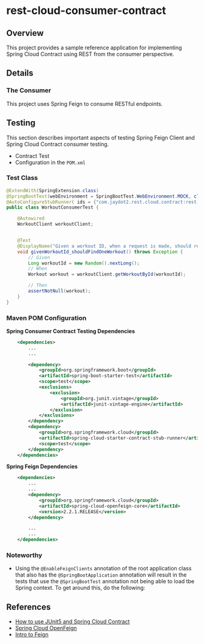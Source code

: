 # rest-cloud-consumer-contract

## Overview

This project provides a sample reference application for implementing Spring Cloud Contract using REST from the consumer perspective.

## Details

### The Consumer

This project uses Spring Feign to consume RESTful endpoints.

## Testing

This section describes important aspects of testing Spring Feign Client and Spring Cloud Contract consumer testing.

- Contract Test
- Configuration in the `POM.xml`

### Test Class

```java
@ExtendWith(SpringExtension.class)
@SpringBootTest(webEnvironment = SpringBootTest.WebEnvironment.MOCK, classes = RestCloudConsumerContractApplication.class )
@AutoConfigureStubRunner( ids = {"com.jaydot2.rest.cloud.contract:rest-cloud-producer-contract:+:stubs:8080"}, stubsMode = StubRunnerProperties.StubsMode.LOCAL)
public class WorkoutConsumerTest {

    @Autowired
    WorkoutClient workoutClient;


    @Test
    @DisplayName("Given a workout ID, when a request is made, should return one workout")
    void givenWorkoutId_shouldFindOneWorkout() throws Exception {
        // Given
        Long workoutId = new Random().nextLong();
        // When
        Workout workout = workoutClient.getWorkoutById(workoutId);

        // Then
        assertNotNull(workout);
    }
}
```

### Maven POM Configuration

**Spring Consumer Contract Testing Dependencies**

```xml
	<dependencies>
		...
		...

		<dependency>
			<groupId>org.springframework.boot</groupId>
			<artifactId>spring-boot-starter-test</artifactId>
			<scope>test</scope>
			<exclusions>
				<exclusion>
					<groupId>org.junit.vintage</groupId>
					<artifactId>junit-vintage-engine</artifactId>
				</exclusion>
			</exclusions>
		</dependency>
		<dependency>
			<groupId>org.springframework.cloud</groupId>
			<artifactId>spring-cloud-starter-contract-stub-runner</artifactId>
			<scope>test</scope>
		</dependency>
	</dependencies>
```

**Spring Feign Dependencies**

```xml
	<dependencies>
		...
		...
		<dependency>
			<groupId>org.springframework.cloud</groupId>
			<artifactId>spring-cloud-openfeign-core</artifactId>
			<version>2.2.1.RELEASE</version>
		</dependency>

		...
		...
	</dependencies>
```

### Noteworthy

- Using the `@EnableFeignClients` annotation of the root application class that also has the `@SpringBootApplication` annotation will result in the tests that use the `@SpringBootTest` annotation not being able to load tbe Spring context.  To get around this, do the following:


## References

- [How to use JUnit5 and Spring Cloud Contract](http://antkorwin.com/cloud/spring_cloud_contract_junit5.html)
- [Spring Cloud OpenFeign](https://spring.io/projects/spring-cloud-openfeign)
- [Intro to Feign](https://www.baeldung.com/intro-to-feign)
